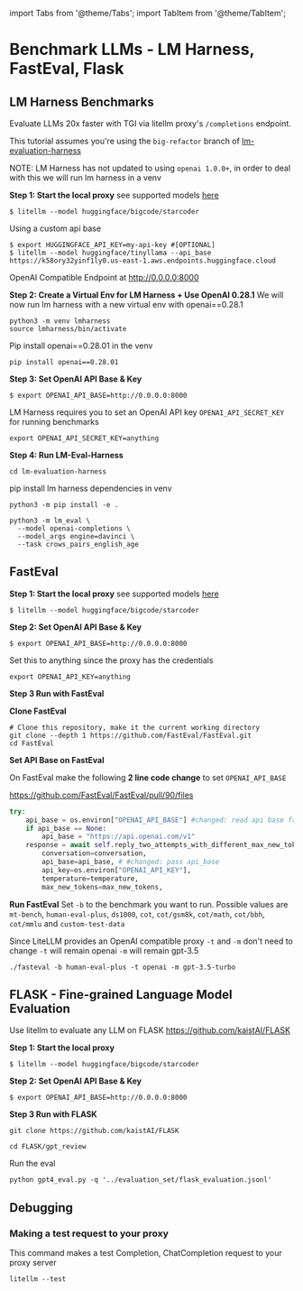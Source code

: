 import Tabs from '@theme/Tabs';
import TabItem from '@theme/TabItem';

# Benchmark LLMs - LM Harness, FastEval, Flask

## LM Harness Benchmarks
Evaluate LLMs 20x faster with TGI via litellm proxy's `/completions` endpoint. 

This tutorial assumes you're using the `big-refactor` branch of [lm-evaluation-harness](https://github.com/EleutherAI/lm-evaluation-harness/tree/big-refactor)

NOTE: LM Harness has not updated to using `openai 1.0.0+`, in order to deal with this we will run lm harness in a venv

**Step 1: Start the local proxy**
see supported models [here](https://docs.litellm.ai/docs/simple_proxy)
```shell
$ litellm --model huggingface/bigcode/starcoder
```

Using a custom api base

```shell
$ export HUGGINGFACE_API_KEY=my-api-key #[OPTIONAL]
$ litellm --model huggingface/tinyllama --api_base https://k58ory32yinf1ly0.us-east-1.aws.endpoints.huggingface.cloud
```
OpenAI Compatible Endpoint at http://0.0.0.0:8000

**Step 2: Create a Virtual Env for LM Harness + Use OpenAI 0.28.1**
We will now run lm harness with a new virtual env with openai==0.28.1

```shell
python3 -m venv lmharness 
source lmharness/bin/activate
```

Pip install openai==0.28.01 in the venv
```shell
pip install openai==0.28.01
```

**Step 3: Set OpenAI API Base & Key**
```shell
$ export OPENAI_API_BASE=http://0.0.0.0:8000
```

LM Harness requires you to set an OpenAI API key `OPENAI_API_SECRET_KEY` for running benchmarks
```shell
export OPENAI_API_SECRET_KEY=anything
```

**Step 4: Run LM-Eval-Harness**
```shell
cd lm-evaluation-harness
```

pip install lm harness dependencies in venv
```
python3 -m pip install -e .
```

```shell
python3 -m lm_eval \
  --model openai-completions \
  --model_args engine=davinci \
  --task crows_pairs_english_age

```
## FastEval

**Step 1: Start the local proxy**
see supported models [here](https://docs.litellm.ai/docs/simple_proxy)
```shell
$ litellm --model huggingface/bigcode/starcoder
```

**Step 2: Set OpenAI API Base & Key**
```shell
$ export OPENAI_API_BASE=http://0.0.0.0:8000
```

Set this to anything since the proxy has the credentials
```shell
export OPENAI_API_KEY=anything
```

**Step 3 Run with FastEval** 

**Clone FastEval**
```shell
# Clone this repository, make it the current working directory
git clone --depth 1 https://github.com/FastEval/FastEval.git
cd FastEval
```

**Set API Base on FastEval**

On FastEval make the following **2 line code change** to set `OPENAI_API_BASE`

https://github.com/FastEval/FastEval/pull/90/files
```python
try:
    api_base = os.environ["OPENAI_API_BASE"] #changed: read api base from .env
    if api_base == None:
        api_base = "https://api.openai.com/v1"
    response = await self.reply_two_attempts_with_different_max_new_tokens(
        conversation=conversation,
        api_base=api_base, # #changed: pass api_base
        api_key=os.environ["OPENAI_API_KEY"],
        temperature=temperature,
        max_new_tokens=max_new_tokens,
```

**Run FastEval**
Set `-b` to the benchmark you want to run. Possible values are `mt-bench`, `human-eval-plus`, `ds1000`, `cot`, `cot/gsm8k`, `cot/math`, `cot/bbh`, `cot/mmlu` and `custom-test-data`

Since LiteLLM provides an OpenAI compatible proxy `-t` and `-m` don't need to change
`-t` will remain openai
`-m` will remain gpt-3.5

```shell
./fasteval -b human-eval-plus -t openai -m gpt-3.5-turbo
```

## FLASK - Fine-grained Language Model Evaluation 
Use litellm to evaluate any LLM on FLASK https://github.com/kaistAI/FLASK 

**Step 1: Start the local proxy**
```shell
$ litellm --model huggingface/bigcode/starcoder
```

**Step 2: Set OpenAI API Base & Key**
```shell
$ export OPENAI_API_BASE=http://0.0.0.0:8000
```

**Step 3 Run with FLASK** 

```shell
git clone https://github.com/kaistAI/FLASK
```
```shell
cd FLASK/gpt_review
```

Run the eval 
```shell
python gpt4_eval.py -q '../evaluation_set/flask_evaluation.jsonl'
```

## Debugging 

### Making a test request to your proxy
This command makes a test Completion, ChatCompletion request to your proxy server
```shell
litellm --test
```